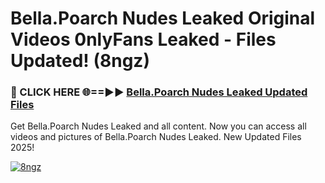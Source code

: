 # Bella.Poarch Nudes Leaked Original Videos 0nlyFans Leaked - Files Updated! (8ngz)

<h3>🔴 CLICK HERE 🌐==►► <a href="https://tinyurl.com/5h6xmrr3" rel="nofollow">Bella.Poarch Nudes Leaked Updated Files</a></h3>

Get Bella.Poarch Nudes Leaked and all content. Now you can access all videos and pictures of Bella.Poarch Nudes Leaked. New Updated Files 2025!

[![8ngz](https://i.imgur.com/KVD873Z.gif)](https://tinyurl.com/5h6xmrr3)
